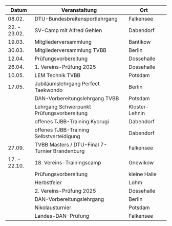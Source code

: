 | Datum        | Veranstaltung                                  | Ort          |     |
| ------------ | ---------------------------------------------- | ------------ | --- |
| 08.02.       | DTU-Bundesbreitensportlehrgang                 | Falkensee    |     |
| 22. - 23.02. | SV-Camp mit Alfred Gehlen                      | Dabendorf    |     |
| 19.03.       | Mitgliederversammlung                          | Bantikow     |     |
| 30.03.       | Mitgliederversammlung TVBB                     | Berlin       |     |
| 12.04.       | Prüfungsvorbereitung                           | Dossehalle   |     |
| 26.04.       | 1. Vereins-Prüfung 2025                        | Dossehalle   |     |
| 10.05.       | LEM Technik TVBB                               | Potsdam      |     |
| 17.05.       | Jubiläumslehrgang Perfect Taekwondo            | Berlin       |     |
|        | DAN-Vorbereitungslehrgang TVBB                 | Potsdam      |     |
|        | Lehrgang Schwerpunkt Prüfungsvorbereitung      | Kloster-Lehnin|     |
|        | offenes TJBB-Training Kyorugi                  | Dabendorf    |     |
|        | offenes TJBB-Training Selbstverteidigung       | Dabendorf    |     |
| 27.09.       | TVBB Masters / DTU-Final 7-Turnier Brandenburg | Falkensee    |     |
| 17. - 22.10. | 18. Vereins-Trainingscamp                      | Gnewikow     |     |
|        | Prüfungsvorbereitung                           | kleine Halle |     |
|        | Herbstfeier                                    | Lohm         |     |
|        | 2. Vereins-Prüfung 2025                        | Dossehalle   |     |
|        | DAN-Vorbereitungslehrgang                      | Berlin       |     |
|        | Nikolausturnier                                | Potsdam      |     |
|        | Landes-DAN-Prüfung                             | Falkensee    |     |
